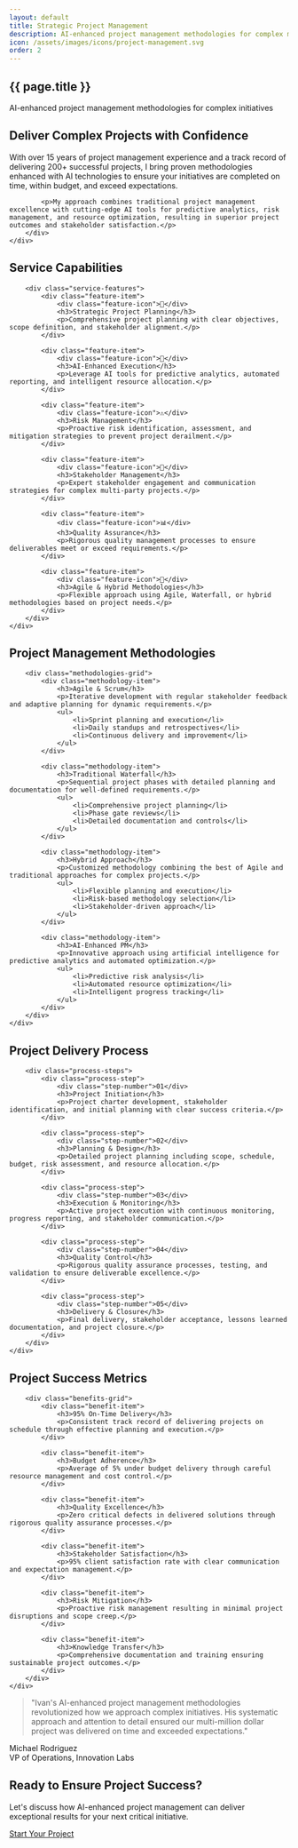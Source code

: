 ```yaml
---
layout: default
title: Strategic Project Management
description: AI-enhanced project management methodologies for complex multi-stakeholder initiatives with proven delivery excellence.
icon: /assets/images/icons/project-management.svg
order: 2
---
```


<section class="service-hero">
    <div class="service-hero-container">
        <h1 class="service-title">{{ page.title }}</h1>
        <p class="service-subtitle">AI-enhanced project management methodologies for complex initiatives</p>
    </div>
</section>

<section class="service-overview">
    <div class="service-container">
        <div class="service-content">
            <h2>Deliver Complex Projects with Confidence</h2>
            <p>With over 15 years of project management experience and a track record of delivering 200+ successful projects, I bring proven methodologies enhanced with AI technologies to ensure your initiatives are completed on time, within budget, and exceed expectations.</p>
            
            <p>My approach combines traditional project management excellence with cutting-edge AI tools for predictive analytics, risk management, and resource optimization, resulting in superior project outcomes and stakeholder satisfaction.</p>
        </div>
    </div>
</section>

<section class="service-details">
    <div class="service-container">
        <h2 class="section-title">Service Capabilities</h2>
        
        <div class="service-features">
            <div class="feature-item">
                <div class="feature-icon">🎯</div>
                <h3>Strategic Project Planning</h3>
                <p>Comprehensive project planning with clear objectives, scope definition, and stakeholder alignment.</p>
            </div>
            
            <div class="feature-item">
                <div class="feature-icon">🤖</div>
                <h3>AI-Enhanced Execution</h3>
                <p>Leverage AI tools for predictive analytics, automated reporting, and intelligent resource allocation.</p>
            </div>
            
            <div class="feature-item">
                <div class="feature-icon">⚠️</div>
                <h3>Risk Management</h3>
                <p>Proactive risk identification, assessment, and mitigation strategies to prevent project derailment.</p>
            </div>
            
            <div class="feature-item">
                <div class="feature-icon">👥</div>
                <h3>Stakeholder Management</h3>
                <p>Expert stakeholder engagement and communication strategies for complex multi-party projects.</p>
            </div>
            
            <div class="feature-item">
                <div class="feature-icon">📊</div>
                <h3>Quality Assurance</h3>
                <p>Rigorous quality management processes to ensure deliverables meet or exceed requirements.</p>
            </div>
            
            <div class="feature-item">
                <div class="feature-icon">🔄</div>
                <h3>Agile & Hybrid Methodologies</h3>
                <p>Flexible approach using Agile, Waterfall, or hybrid methodologies based on project needs.</p>
            </div>
        </div>
    </div>
</section>

<section class="service-methodologies">
    <div class="service-container">
        <h2 class="section-title">Project Management Methodologies</h2>
        
        <div class="methodologies-grid">
            <div class="methodology-item">
                <h3>Agile & Scrum</h3>
                <p>Iterative development with regular stakeholder feedback and adaptive planning for dynamic requirements.</p>
                <ul>
                    <li>Sprint planning and execution</li>
                    <li>Daily standups and retrospectives</li>
                    <li>Continuous delivery and improvement</li>
                </ul>
            </div>
            
            <div class="methodology-item">
                <h3>Traditional Waterfall</h3>
                <p>Sequential project phases with detailed planning and documentation for well-defined requirements.</p>
                <ul>
                    <li>Comprehensive project planning</li>
                    <li>Phase gate reviews</li>
                    <li>Detailed documentation and controls</li>
                </ul>
            </div>
            
            <div class="methodology-item">
                <h3>Hybrid Approach</h3>
                <p>Customized methodology combining the best of Agile and traditional approaches for complex projects.</p>
                <ul>
                    <li>Flexible planning and execution</li>
                    <li>Risk-based methodology selection</li>
                    <li>Stakeholder-driven approach</li>
                </ul>
            </div>
            
            <div class="methodology-item">
                <h3>AI-Enhanced PM</h3>
                <p>Innovative approach using artificial intelligence for predictive analytics and automated optimization.</p>
                <ul>
                    <li>Predictive risk analysis</li>
                    <li>Automated resource optimization</li>
                    <li>Intelligent progress tracking</li>
                </ul>
            </div>
        </div>
    </div>
</section>

<section class="service-process">
    <div class="service-container">
        <h2 class="section-title">Project Delivery Process</h2>
        
        <div class="process-steps">
            <div class="process-step">
                <div class="step-number">01</div>
                <h3>Project Initiation</h3>
                <p>Project charter development, stakeholder identification, and initial planning with clear success criteria.</p>
            </div>
            
            <div class="process-step">
                <div class="step-number">02</div>
                <h3>Planning & Design</h3>
                <p>Detailed project planning including scope, schedule, budget, risk assessment, and resource allocation.</p>
            </div>
            
            <div class="process-step">
                <div class="step-number">03</div>
                <h3>Execution & Monitoring</h3>
                <p>Active project execution with continuous monitoring, progress reporting, and stakeholder communication.</p>
            </div>
            
            <div class="process-step">
                <div class="step-number">04</div>
                <h3>Quality Control</h3>
                <p>Rigorous quality assurance processes, testing, and validation to ensure deliverable excellence.</p>
            </div>
            
            <div class="process-step">
                <div class="step-number">05</div>
                <h3>Delivery & Closure</h3>
                <p>Final delivery, stakeholder acceptance, lessons learned documentation, and project closure.</p>
            </div>
        </div>
    </div>
</section>

<section class="service-benefits">
    <div class="service-container">
        <h2 class="section-title">Project Success Metrics</h2>
        
        <div class="benefits-grid">
            <div class="benefit-item">
                <h3>95% On-Time Delivery</h3>
                <p>Consistent track record of delivering projects on schedule through effective planning and execution.</p>
            </div>
            
            <div class="benefit-item">
                <h3>Budget Adherence</h3>
                <p>Average of 5% under budget delivery through careful resource management and cost control.</p>
            </div>
            
            <div class="benefit-item">
                <h3>Quality Excellence</h3>
                <p>Zero critical defects in delivered solutions through rigorous quality assurance processes.</p>
            </div>
            
            <div class="benefit-item">
                <h3>Stakeholder Satisfaction</h3>
                <p>95% client satisfaction rate with clear communication and expectation management.</p>
            </div>
            
            <div class="benefit-item">
                <h3>Risk Mitigation</h3>
                <p>Proactive risk management resulting in minimal project disruptions and scope creep.</p>
            </div>
            
            <div class="benefit-item">
                <h3>Knowledge Transfer</h3>
                <p>Comprehensive documentation and training ensuring sustainable project outcomes.</p>
            </div>
        </div>
    </div>
</section>

<section class="service-testimonial">
    <div class="service-container">
        <div class="testimonial-content">
            <blockquote class="testimonial-quote">
                "Ivan's AI-enhanced project management methodologies revolutionized how we approach complex initiatives. His systematic approach and attention to detail ensured our multi-million dollar project was delivered on time and exceeded expectations."
            </blockquote>
            <div class="testimonial-author">
                <div class="author-name">Michael Rodriguez</div>
                <div class="author-position">VP of Operations, Innovation Labs</div>
            </div>
        </div>
    </div>
</section>

<section class="service-cta">
    <div class="service-container">
        <div class="cta-content">
            <h2>Ready to Ensure Project Success?</h2>
            <p>Let's discuss how AI-enhanced project management can deliver exceptional results for your next critical initiative.</p>
            <a href="/contact/" class="cta-button primary">Start Your Project</a>
        </div>
    </div>
</section>

